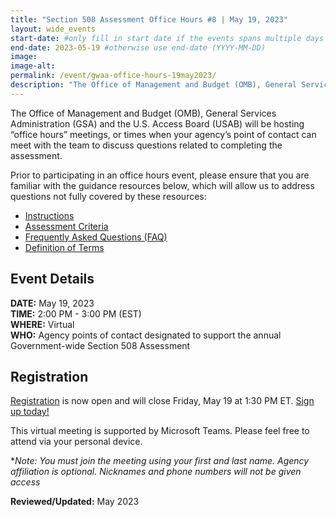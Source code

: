 ```yaml
---
title: "Section 508 Assessment Office Hours #8 | May 19, 2023"
layout: wide_events
start-date: #only fill in start date if the events spans multiple days (YYYY-MM-DD)
end-date: 2023-05-19 #otherwise use end-date (YYYY-MM-DD)
image:
image-alt: 
permalink: /event/gwaa-office-hours-19may2023/
description: "The Office of Management and Budget (OMB), General Services Administration (GSA) and the U.S. Access Board (USAB) will be hosting “office hours” meetings, or times when your agency’s point of contact can meet with our teams to discuss the criteria or other questions related to completing the assessment."
---
```

The Office of Management and Budget (OMB), General Services Administration (GSA) and the U.S. Access Board (USAB) will be hosting “office hours” meetings, or times when your agency’s point of contact can meet with the team to discuss questions related to completing the assessment.

Prior to participating in an office hours event, please ensure that you are familiar with the guidance resources below, which will allow us to address questions not fully covered by these resources: 
- [Instructions][1]
- [Assessment Criteria][2] 
- [Frequently Asked Questions (FAQ)][4]
- [Definition of Terms][5]

## Event Details
**DATE:** May 19, 2023  
**TIME:** 2:00 PM - 3:00 PM (EST)  
**WHERE:** Virtual  
**WHO:** Agency points of contact designated to support the annual Government-wide Section 508 Assessment  

## Registration
[Registration][7] is now open and will close Friday, May 19 at 1:30 PM ET. [Sign up today!][7]   

This virtual meeting is supported by Microsoft Teams. Please feel free to attend via your personal device.  

**Note: You must join the meeting using your first and last name. Agency affiliation is optional. Nicknames and phone numbers will not be given access*

**Reviewed/Updated:** May 2023

[1]: {{site.baseurl}}/manage/section-508-assessment/
[2]: {{site.baseurl}}/manage/section-508-assessment/criteria/      
[4]: {{site.baseurl}}/manage/section-508-assessment/faq/
[5]: {{site.baseurl}}/tools/glossary/
[6]: {{site.baseurl}}/events/
[7]: https://teams.microsoft.com/registration/9ZNg_F7lk0-yzybQgiIByQ,XW44C1SSm0iZnv-orU953g,UY57odKjB0Sk60-gfI-uPg,j0SGLB34y0masNHZeXiyUg,Z5CDSUV2xkOdacQvyGc-WA,JSr-6MpNDUW1mSbnYra1hQ?mode=read&tenantId=fc6093f5-e55e-4f93-b2cf-26d0822201c9
